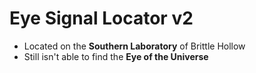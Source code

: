 # Eye Signal Locator v2

- Located on the **Southern Laboratory** of Brittle Hollow
- Still isn't able to find the **Eye of the Universe**